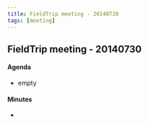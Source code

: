 ```yaml
---
title: FieldTrip meeting - 20140730
tags: [meeting]
---
```


## FieldTrip meeting - 20140730

#### Agenda

- empty

#### Minutes

-
